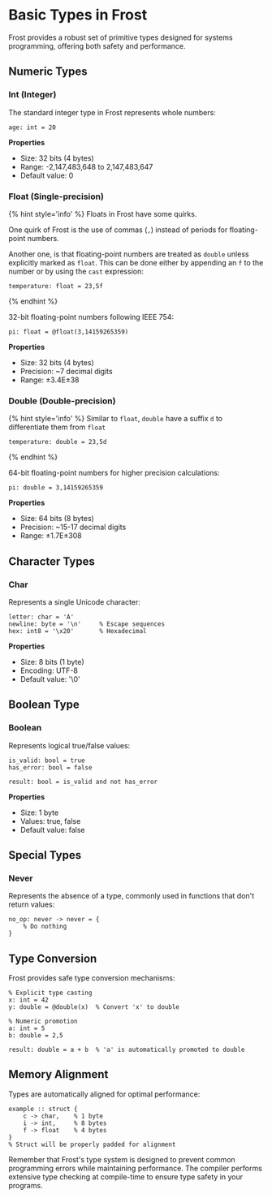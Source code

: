# Basic Types in Frost

Frost provides a robust set of primitive types designed for systems programming,
offering both safety and performance.

## Numeric Types

### Int (Integer)

The standard integer type in Frost represents whole numbers:

```frost
age: int = 20
```

**Properties**

- Size: 32 bits (4 bytes)
- Range: -2,147,483,648 to 2,147,483,647
- Default value: 0

### Float (Single-precision)

<!-- deno-fmt-ignore -->
{% hint style='info' %}
Floats in Frost have some quirks.

One quirk of Frost is the use of commas (`,`) instead of periods for
floating-point numbers.

Another one, is that floating-point numbers are treated as `double` unless
explicitly marked as `float`. This can be done either by appending an `f` to the
number or by using the `cast` expression:

```frost
temperature: float = 23,5f
```

{% endhint %}

32-bit floating-point numbers following IEEE 754:

```frost
pi: float = @float(3,14159265359)
```

**Properties**

- Size: 32 bits (4 bytes)
- Precision: ~7 decimal digits
- Range: ±3.4E±38

### Double (Double-precision)

<!-- deno-fmt-ignore -->
{% hint style='info' %}
Similar to `float`, `double` have a suffix `d` to differentiate them from
`float`

```frost
temperature: double = 23,5d
```

{% endhint %}

64-bit floating-point numbers for higher precision calculations:

```frost
pi: double = 3,14159265359
```

**Properties**

- Size: 64 bits (8 bytes)
- Precision: ~15-17 decimal digits
- Range: ±1.7E±308

## Character Types

### Char

Represents a single Unicode character:

```frost
letter: char = 'A'
newline: byte = '\n'     % Escape sequences
hex: int8 = '\x20'       % Hexadecimal
```

**Properties**

- Size: 8 bits (1 byte)
- Encoding: UTF-8
- Default value: '\0'

## Boolean Type

### Boolean

Represents logical true/false values:

```frost
is_valid: bool = true
has_error: bool = false

result: bool = is_valid and not has_error
```

**Properties**

- Size: 1 byte
- Values: true, false
- Default value: false

## Special Types

### Never

Represents the absence of a type, commonly used in functions that don't return
values:

```frost
no_op: never -> never = {
    % Do nothing
}
```

## Type Conversion

Frost provides safe type conversion mechanisms:

```frost
% Explicit type casting
x: int = 42
y: double = @double(x)  % Convert 'x' to double

% Numeric promotion
a: int = 5
b: double = 2,5

result: double = a + b  % 'a' is automatically promoted to double
```

## Memory Alignment

Types are automatically aligned for optimal performance:

```frost
example :: struct {
    c -> char,    % 1 byte
    i -> int,     % 8 bytes
    f -> float    % 4 bytes
}
% Struct will be properly padded for alignment
```

Remember that Frost's type system is designed to prevent common programming
errors while maintaining performance. The compiler performs extensive type
checking at compile-time to ensure type safety in your programs.
